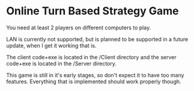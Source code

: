 # Online Turn Based Strategy Game

You need at least 2 players on different computers to play.

LAN is currently not supported, but is planned to be supported in a future update, when I get it working that is.

The client code+exe is located in the /Client directory and the server code+exe is located in the /Server directory.

This game is still in it's early stages, so don't expect it to have too many features. Everything that is implemented should work properly though.
